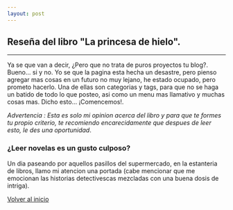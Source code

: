 ```yaml
---
layout: post
---
```


## Reseña del libro "La princesa de hielo".
* * * *
Ya se que van a decir, ¿Pero que no trata de puros proyectos tu blog?.
Bueno... si y no. Yo se que la pagina esta hecha un desastre, pero pienso agregar
mas cosas en un futuro no muy lejano, he estado ocupado, pero prometo hacerlo.
Una de ellas son categorias y tags, para que no se haga un batido de todo lo que posteo,
asi como un menu mas llamativo y muchas cosas mas.
Dicho esto... ¡Comencemos!. 

*Advertencia : Esta es solo mi opinion acerca del libro y para que te 
formes tu propio criterio, te recomiendo encarecidamente que despues de leer
esto, le des una oportunidad*.

### ¿Leer novelas es un gusto culposo?

Un dia paseando por aquellos pasillos del supermercado, en la estanteria de
libros, llamo mi atencion una portada (cabe mencionar que me emocionan las historias
detectivescas mezcladas con una buena dosis de intriga).




[Volver al inicio](./)
